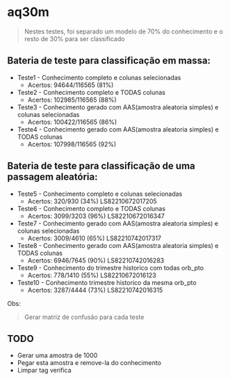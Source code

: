# aq30m

> Nestes testes, foi separado um modelo de 70% do conhecimento e o resto de 30% para ser classificado

## Bateria de teste para classificação em massa:
- Teste1 - Conhecimento completo e colunas selecionadas
    - Acertos: 94644/116565 (81%)
- Teste2 - Conhecimento completo e TODAS colunas
    - Acertos: 102985/116565 (88%)
- Teste3 - Conhecimento gerado com AAS(amostra aleatoria simples) e colunas selecionadas
    -  Acertos: 100422/116565 (86%)
- Teste4 - Conhecimento gerado com AAS(amostra aleatoria simples) e TODAS colunas
    - Acertos: 107998/116565 (92%)

## Bateria de teste para classificação de uma passagem aleatória:
- Teste5 - Conhecimento completo e colunas selecionadas
    - Acertos: 320/930 (34%)
LS82210672017205
- Teste6 - Conhecimento completo e TODAS colunas
    - Acertos: 3099/3203 (96%)
LS82210672016347
- Teste7 - Conhecimento gerado com AAS(amostra aleatoria simples) e colunas selecionadas
    - Acertos: 3009/4610 (65%)
LS82210742017317
- Teste8 - Conhecimento gerado com AAS(amostra aleatoria simples) e TODAS colunas
    - Acertos: 6946/7645 (90%)
LS82210742016283
- Teste9 - Conhecimento do trimestre historico com todas orb_pto
    - Acertos: 778/1410 (55%)
LS82210672016123
- Teste10 - Conhecimento trimestre historico da mesma orb_pto
    - Acertos: 3287/4444 (73%)
    LS82210742016315

Obs:
> Gerar matriz de confusão para cada teste

## TODO
- Gerar uma amostra de 1000
- Pegar esta amostra e remove-la do conhecimento
- Limpar tag verifica
